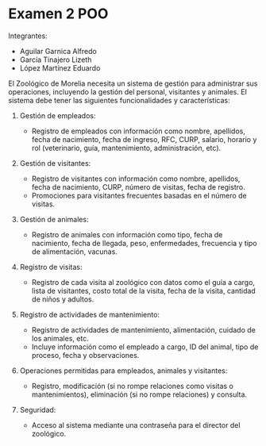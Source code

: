 # Examen 2 POO

Integrantes:

- Aguilar Garnica Alfredo
- García Tinajero Lizeth
- López Martínez Eduardo




El Zoológico de Morelia necesita un sistema de gestión para administrar sus operaciones, incluyendo la gestión del personal, visitantes y animales. El sistema debe tener las siguientes funcionalidades y características:

1. Gestión de empleados:
   - Registro de empleados con información como nombre, apellidos, fecha de nacimiento, fecha de ingreso, RFC, CURP, salario, horario y rol (veterinario, guía, mantenimiento, administración, etc).

2. Gestión de visitantes:
   - Registro de visitantes con información como nombre, apellidos, fecha de nacimiento, CURP, número de visitas, fecha de registro.
   - Promociones para visitantes frecuentes basadas en el número de visitas.

3. Gestión de animales:
   - Registro de animales con información como tipo, fecha de nacimiento, fecha de llegada, peso, enfermedades, frecuencia y tipo de alimentación, vacunas.

4. Registro de visitas:
   - Registro de cada visita al zoológico con datos como el guía a cargo, lista de visitantes, costo total de la visita, fecha de la visita, cantidad de niños y adultos.

5. Registro de actividades de mantenimiento:
   - Registro de actividades de mantenimiento, alimentación, cuidado de los animales, etc.
   - Incluye información como el empleado a cargo, ID del animal, tipo de proceso, fecha y observaciones.

6. Operaciones permitidas para empleados, animales y visitantes:
   - Registro, modificación (si no rompe relaciones como visitas o mantenimientos), eliminación (si no rompe relaciones) y consulta.

7. Seguridad:
   - Acceso al sistema mediante una contraseña para el director del zoológico.
